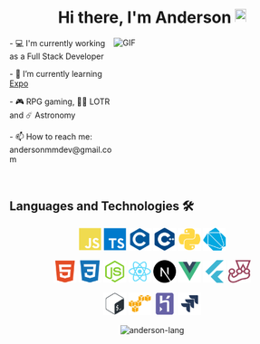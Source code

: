 <div align="center" height="600px">
   <h1>Hi there, I'm Anderson <img src="https://media.giphy.com/media/hvRJCLFzcasrR4ia7z/giphy.gif" width="20" height="25"></h1>
</div>

<div>
   <img align="right" height="200px" width="320px" alt="GIF" src="https://media.giphy.com/media/TcdpZwYDPlWXC/giphy.gif" frameBorder="0" />
   
   <p> - 💻 I'm currently working as a Full Stack Developer </p>
   <p> - 🌱 I’m currently learning <a href="https://expo.dev/" target="_blank">Expo</a> </p>
   <p> - 🎮 RPG gaming, 🧙‍♂️ LOTR and ☄️ Astronomy </p>
   <p> - 📫 How to reach me: andersonmmdev@gmail.com </p>
</div>

<br/>

<h2>Languages and Technologies 🛠 </h2>

<div align="center">
  <div>
     <img align="center" alt="javascript" height="40" width="40" src="https://raw.githubusercontent.com/devicons/devicon/master/icons/javascript/javascript-plain.svg">
     <img align="center" alt="typescript" height="40" width="40" src="https://raw.githubusercontent.com/devicons/devicon/master/icons/typescript/typescript-plain.svg">
     <img align="center" alt="c" height="40" width="40" src="https://raw.githubusercontent.com/devicons/devicon/master/icons/c/c-plain.svg">
     <img align="center" alt="cplusplus" height="40" width="40" src="https://raw.githubusercontent.com/devicons/devicon/master/icons/cplusplus/cplusplus-plain.svg">
     <img align="center" alt="python" height="40" width="40" src="https://raw.githubusercontent.com/devicons/devicon/master/icons/python/python-plain.svg">
     <img align="center" alt="dart" height="40" width="40" src="https://raw.githubusercontent.com/devicons/devicon/master/icons/dart/dart-plain.svg">
  </div>
  <br/>
  <div>
     <img align="center" alt="html5" height="40" width="40" src="https://raw.githubusercontent.com/devicons/devicon/master/icons/html5/html5-plain.svg">
     <img align="center" alt="css3" height="40" width="40" src="https://raw.githubusercontent.com/devicons/devicon/master/icons/css3/css3-plain.svg">
     <img align="center" alt="nodejs" height="40" width="40" src="https://raw.githubusercontent.com/devicons/devicon/master/icons/nodejs/nodejs-plain.svg">
     <img align="center" alt="jest" height="40" width="40" src="https://raw.githubusercontent.com/devicons/devicon/master/icons/react/react-original.svg">
     <img align="center" alt="nextjs" height="40" width="40" src="https://raw.githubusercontent.com/devicons/devicon/master/icons/nextjs/nextjs-original.svg">
     <img align="center" alt="nextjs" height="40" width="40" src="https://raw.githubusercontent.com/devicons/devicon/master/icons/vuejs/vuejs-original.svg">
     <img align="center" alt="flutter" height="40" width="40" src="https://raw.githubusercontent.com/devicons/devicon/master/icons/flutter/flutter-plain.svg">
     <img align="center" alt="jest" height="40" width="40" src="https://raw.githubusercontent.com/devicons/devicon/master/icons/jest/jest-plain.svg">
  </div>
  <br/>
  <div>
      <img align="center" alt="heroku" height="40" width="40" src="https://raw.githubusercontent.com/devicons/devicon/master/icons/bash/bash-plain.svg">
     <img align="center" alt="amazonwebservices" height="40" width="40" src="https://raw.githubusercontent.com/devicons/devicon/master/icons/amazonwebservices/amazonwebservices-original.svg">
     <img align="center" alt="heroku" height="40" width="40" src="https://raw.githubusercontent.com/devicons/devicon/master/icons/heroku/heroku-plain.svg">
     <img align="center" alt="heroku" height="40" width="40" src="https://raw.githubusercontent.com/devicons/devicon/master/icons/jira/jira-plain.svg">
  </div>
  <br/>
  <div>
      <img align="center" alt="anderson-lang" src="https://github-readme-stats.vercel.app/api/top-langs/?username=andersonmdev&langs_count=10&theme=synthwave&layout=compact"/>
  </div>
</div>
